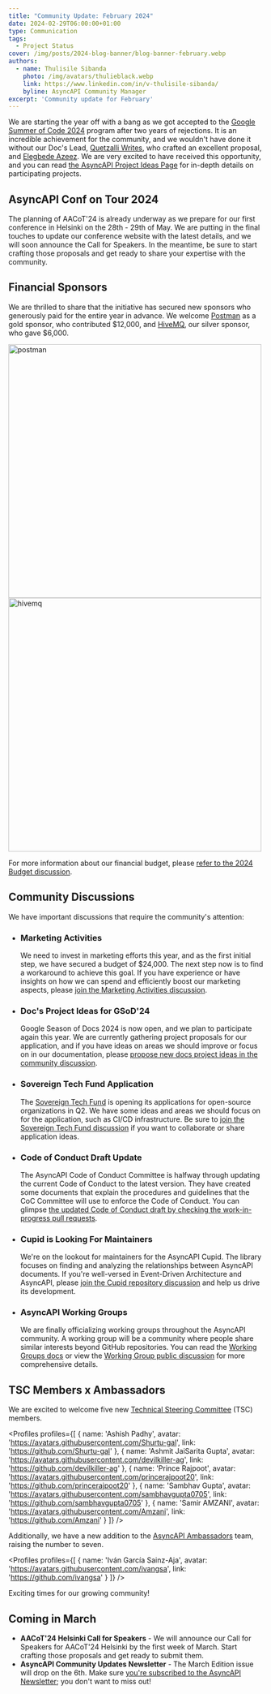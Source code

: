 ```yaml
---
title: "Community Update: February 2024"
date: 2024-02-29T06:00:00+01:00
type: Communication
tags:
  - Project Status
cover: /img/posts/2024-blog-banner/blog-banner-february.webp
authors:
  - name: Thulisile Sibanda
    photo: /img/avatars/thulieblack.webp
    link: https://www.linkedin.com/in/v-thulisile-sibanda/
    byline: AsyncAPI Community Manager
excerpt: 'Community update for February'
---
```


We are starting the year off with a bang as we got accepted to the [Google Summer of Code 2024](https://summerofcode.withgoogle.com/programs/2024/organizations/asyncapi) program after two years of rejections. It is an incredible achievement for the community, and we wouldn't have done it without our Doc's Lead, [Quetzalli Writes](https://www.linkedin.com/in/quetzalli-writes), who crafted an excellent proposal, and [Elegbede Azeez](https://twitter.com/_acebuild). We are very excited to have received this opportunity, and you can read [the AsyncAPI Project Ideas Page](https://github.com/asyncapi/community/blob/master/mentorship/summerofcode/2024/asyncapi-gsoc-ideas-page.md) for in-depth details on participating projects.

## AsyncAPI Conf on Tour 2024
The planning of AACoT'24 is already underway as we prepare for our first conference in Helsinki on the 28th - 29th of May. We are putting in the final touches to update our conference website with the latest details, and we will soon announce the Call for Speakers. In the meantime, be sure to start crafting those proposals and get ready to share your expertise with the community.

## Financial Sponsors
We are thrilled to share that the initiative has secured new sponsors who generously paid for the entire year in advance. We welcome [Postman](https://www.postman.com/) as a gold sponsor, who contributed $12,000, and [HiveMQ](https://www.hivemq.com/), our silver sponsor, who gave $6,000. 

<a href='https://www.postman.com/' target='_blank'>
<img src='/img/sponsors/postman.png' alt='postman' width='500px' />
</a>

<a href='https://www.hivemq.com/' target='_blank'>
<img src='/img/sponsors/hivemq_logo.png' alt='hivemq' width='500px' />
</a>

For more information about our financial budget, please [refer to the 2024 Budget discussion](https://github.com/orgs/asyncapi/discussions/1017).

## Community Discussions
We have important discussions that require the community's attention:

- ### Marketing Activities 
  We need to invest in marketing efforts this year, and as the first initial step, we have secured a budget of $24,000. The next step now is to find a workaround to achieve this goal. If you have experience or have insights on how we can spend and efficiently boost our marketing aspects, please [join the Marketing Activities discussion](https://github.com/orgs/asyncapi/discussions/1062).  
- ### Doc's Project Ideas for GSoD'24
  Google Season of Docs 2024 is now open, and we plan to participate again this year. We are currently gathering project proposals for our application, and if you have ideas on areas we should improve or focus on in our documentation, please [propose new docs project ideas in the community discussion](https://github.com/orgs/asyncapi/discussions/1069). 
- ### Sovereign Tech Fund Application
  The [Sovereign Tech Fund](https://www.sovereigntechfund.de/) is opening its applications for open-source organizations in Q2. We have some ideas and areas we should focus on for the application, such as CI/CD infrastructure. Be sure to [join the Sovereign Tech Fund discussion](https://github.com/orgs/asyncapi/discussions/1073) if you want to collaborate or share application ideas.
- ### Code of Conduct Draft Update
  The AsyncAPI Code of Conduct Committee is halfway through updating the current Code of Conduct to the latest version. They have created some documents that explain the procedures and guidelines that the CoC Committee will use to enforce the Code of Conduct. You can glimpse [the updated Code of Conduct draft by checking the work-in-progress pull requests](https://github.com/asyncapi/community/issues/994).
- ### Cupid is Looking For Maintainers
  We're on the lookout for maintainers for the AsyncAPI Cupid. The library focuses on finding and analyzing the relationships between AsyncAPI documents. If you're well-versed in Event-Driven Architecture and AsyncAPI, please [join the Cupid repository discussion](https://github.com/asyncapi/cupid/issues/182) and help us drive its development.
- ### AsyncAPI Working Groups
  We are finally officializing working groups throughout the AsyncAPI community. A working group will be a community where people share similar interests beyond GitHub repositories. You can read the [Working Groups docs](https://github.com/asyncapi/community/blob/master/WORKING_GROUPS.md) or view the [Working Group public discussion](https://github.com/orgs/asyncapi/discussions/1037) for more comprehensive details.

## TSC Members x Ambassadors

We are excited to welcome five new [Technical Steering Committee](https://www.asyncapi.com/community/tsc) (TSC) members.

<Profiles profiles={[
{
    name: 'Ashish Padhy',
    avatar: 'https://avatars.githubusercontent.com/Shurtu-gal',
    link: 'https://github.com/Shurtu-gal'
  }, 
  {
    name: 'Ashmit JaiSarita Gupta',
    avatar: 'https://avatars.githubusercontent.com/devilkiller-ag',
    link: 'https://github.com/devilkiller-ag'
  },
  {
    name: 'Prince Rajpoot',
    avatar: 'https://avatars.githubusercontent.com/princerajpoot20',
    link: 'https://github.com/princerajpoot20'
  },
  {
    name: 'Sambhav Gupta',
    avatar: 'https://avatars.githubusercontent.com/sambhavgupta0705',
    link: 'https://github.com/sambhavgupta0705'
  },
  {
    name: 'Samir AMZANI',
    avatar: 'https://avatars.githubusercontent.com/Amzani',
    link: 'https://github.com/Amzani'
  }
]} />

Additionally, we have a new addition to the [AsyncAPI Ambassadors](https://www.asyncapi.com/community/ambassadors) team, raising the number to seven.

<Profiles profiles={[
  {
    name: 'Iván García Sainz-Aja',
    avatar: 'https://avatars.githubusercontent.com/ivangsa',
    link: 'https://github.com/ivangsa'
  }
]} />

Exciting times for our growing community!

## Coming in March
- **AACoT'24 Helsinki Call for Speakers** - We will announce our Call for Speakers for AACoT'24 Helsinki by the first week of March. Start crafting those proposals and get ready to submit them.
- **AsyncAPI Community Updates Newsletter** - The March Edition issue will drop on the 6th. Make sure [you're subscribed to the AsyncAPI Newsletter](https://www.asyncapi.com/newsletter); you don't want to miss out!